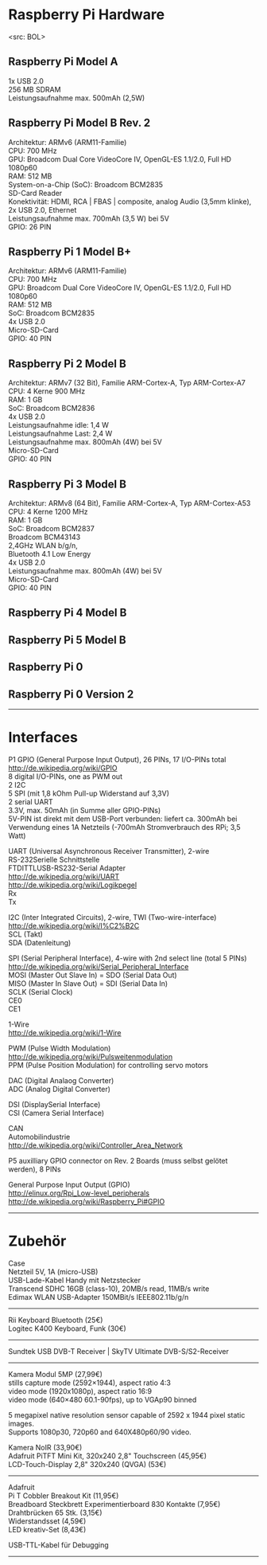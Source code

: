 # Raspberry Pi Hardware
<src: BOL>  

## Raspberry Pi Model A

1x USB 2.0  
256 MB SDRAM  
Leistungsaufnahme max. 500mAh (2,5W)  


## Raspberry Pi Model B Rev. 2

Architektur: ARMv6 (ARM11-Familie)  
CPU: 700 MHz  
GPU: Broadcom Dual Core VideoCore IV, OpenGL-ES 1.1/2.0, Full HD 1080p60  
RAM: 512 MB  
System-on-a-Chip (SoC): Broadcom BCM2835  
SD-Card Reader  
Konektivität: HDMI, RCA | FBAS | composite, analog Audio (3,5mm klinke), 2x USB 2.0, Ethernet  
Leistungsaufnahme max. 700mAh (3,5 W) bei 5V  
GPIO: 26 PIN  


## Raspberry Pi 1 Model B+

Architektur: ARMv6 (ARM11-Familie)  
CPU: 700 MHz  
GPU: Broadcom Dual Core VideoCore IV, OpenGL-ES 1.1/2.0, Full HD 1080p60  
RAM: 512 MB  
SoC: Broadcom BCM2835  
4x USB 2.0  
Micro-SD-Card  
GPIO: 40 PIN  


## Raspberry Pi 2 Model B

Architektur: ARMv7 (32 Bit), Familie ARM-Cortex-A, Typ ARM-Cortex-A7  
CPU: 4 Kerne 900 MHz  
RAM: 1 GB  
SoC: Broadcom BCM2836  
4x USB 2.0  
Leistungsaufnahme idle: 1,4 W  
Leistungsaufnahme Last: 2,4 W  
Leistungsaufnahme max. 800mAh (4W) bei 5V  
Micro-SD-Card  
GPIO: 40 PIN  



## Raspberry Pi 3 Model B

Architektur: ARMv8 (64 Bit), Familie ARM-Cortex-A, Typ ARM-Cortex-A53  
CPU: 4 Kerne 1200 MHz  
RAM: 1 GB  
SoC: Broadcom BCM2837  
Broadcom BCM43143  
2,4GHz WLAN b/g/n,  
Bluetooth 4.1 Low Energy  
4x USB 2.0  
Leistungsaufnahme max. 800mAh (4W) bei 5V  
Micro-SD-Card  
GPIO: 40 PIN  


## Raspberry Pi 4 Model B
## Raspberry Pi 5 Model B
## Raspberry Pi 0
## Raspberry Pi 0 Version 2

---

# Interfaces

P1 GPIO (General Purpose Input Output), 26 PINs, 17 I/O-PINs total  
http://de.wikipedia.org/wiki/GPIO  
8 digital I/O-PINs, one as PWM out  
2 I2C  
5 SPI (mit 1,8 kOhm Pull-up Widerstand auf 3,3V)  
2 serial UART  
3.3V, max. 50mAh (in Summe aller GPIO-PINs)  
5V-PIN ist direkt mit dem USB-Port verbunden: liefert ca. 300mAh bei Verwendung eines 1A Netzteils (-700mAh Stromverbrauch des RPi; 3,5 Watt)  


UART (Universal Asynchronous Receiver Transmitter), 2-wire  
RS-232Serielle Schnittstelle  
FTDITTLUSB-RS232-Serial Adapter  
http://de.wikipedia.org/wiki/UART  
http://de.wikipedia.org/wiki/Logikpegel  
Rx  
Tx  


I2C (Inter Integrated Circuits), 2-wire, TWI (Two-wire-interface)  
http://de.wikipedia.org/wiki/I%C2%B2C  
SCL (Takt)  
SDA (Datenleitung)  


SPI (Serial Peripheral Interface), 4-wire with 2nd select line (total 5 PINs)  
http://de.wikipedia.org/wiki/Serial_Peripheral_Interface  
MOSI (Master Out Slave In) = SDO (Serial Data Out)  
MISO (Master In Slave Out) = SDI (Serial Data In)  
SCLK (Serial Clock)  
CE0  
CE1  


1-Wire  
http://de.wikipedia.org/wiki/1-Wire  


PWM (Pulse Width Modulation)  
http://de.wikipedia.org/wiki/Pulsweitenmodulation  
PPM (Pulse Position Modulation) for controlling servo motors  


DAC (Digital Analaog Converter)  
ADC (Analog Digital Converter)  


DSI (DisplaySerial Interface)  
CSI (Camera Serial Interface)  


CAN  
Automobilindustrie  
http://de.wikipedia.org/wiki/Controller_Area_Network  


P5 auxilliary GPIO connector on Rev. 2 Boards (muss selbst gelötet werden), 8 PINs  


General Purpose Input Output (GPIO)  
http://elinux.org/Rpi_Low-level_peripherals  
http://de.wikipedia.org/wiki/Raspberry_Pi#GPIO  

---

# Zubehör

Case  
Netzteil 5V, 1A (micro-USB)  
USB-Lade-Kabel Handy mit Netzstecker  
Transcend SDHC 16GB (class-10), 20MB/s read, 11MB/s write  
Edimax WLAN USB-Adapter 150MBit/s IEEE802.11b/g/n  

---

Rii Keyboard Bluetooth (25€)  
Logitec K400 Keyboard, Funk (30€)  

---

Sundtek USB DVB-T Receiver | SkyTV Ultimate DVB-S/S2-Receiver  

---

Kamera Modul 5MP (27,99€)  
stills capture mode (2592×1944), aspect ratio 4:3  
video mode (1920x1080p), aspect ratio 16:9  
video mode (640×480 60.1-90fps), up to VGAp90 binned  

5 megapixel native resolution sensor capable of 2592 x 1944 pixel static images.  
Supports 1080p30, 720p60 and 640X480p60/90 video.  

Kamera NoIR (33,90€)  
Adafruit PiTFT Mini Kit, 320x240 2,8" Touchscreen (45,95€)  
LCD-Touch-Display 2,8" 320x240 (QVGA) (53€)  

---

Adafruit  
Pi T Cobbler Breakout Kit (11,95€)  
Breadboard Steckbrett Experimentierboard 830 Kontakte (7,95€)  
Drahtbrücken 65 Stk. (3,15€)  
Widerstandsset (4,59€)  
LED kreativ-Set (8,43€)  

USB-TTL-Kabel für Debugging  

---


